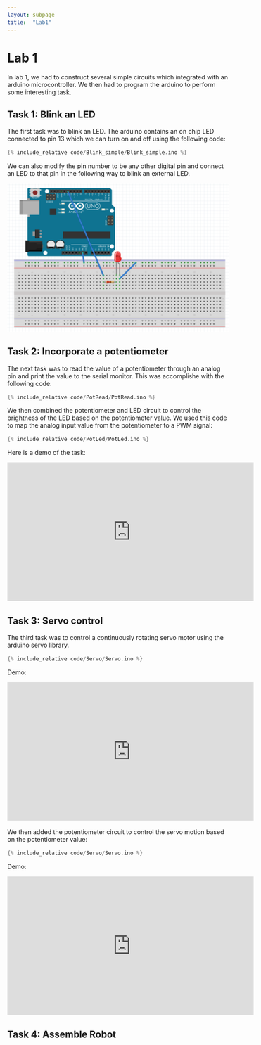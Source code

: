 ```yaml
---
layout: subpage
title:  "Lab1"
---
```


# Lab 1

In lab 1, we had to construct several simple circuits which integrated with an arduino microcontroller. We then had to program the arduino to perform some interesting task.

## Task 1: Blink an LED
The first task was to blink an LED. The arduino contains an on chip LED connected to pin 13 which we can turn on and off using the following code:

```cpp
{% include_relative code/Blink_simple/Blink_simple.ino %}
```

We can also modify the pin number to be any other digital pin and connect an LED to that pin in the following way to blink an external LED.

![Image](images/blink.png)

## Task 2: Incorporate a potentiometer

The next task was to read the value of a potentiometer through an analog pin and print the value to the serial monitor. This was accomplishe with the following code:

```cpp
{% include_relative code/PotRead/PotRead.ino %}
```

We then combined the potentiometer and LED circuit to control the brightness of the LED based on the potentiometer value. We used this code to map the analog input value from the potentiometer to a PWM signal:

```cpp
{% include_relative code/PotLed/PotLed.ino %}
```

Here is a demo of the task:
<iframe width="560" height="315" src="https://www.youtube.com/embed/4hCbVb7QNAI" frameborder="0" allow="autoplay; encrypted-media" allowfullscreen></iframe>

## Task 3: Servo control

The third task was to control a continuously rotating servo motor using the arduino servo library.

```cpp
{% include_relative code/Servo/Servo.ino %}
```

Demo:
<iframe width="560" height="315" src="https://www.youtube.com/embed/rcGF211rwNE" frameborder="0" allow="autoplay; encrypted-media" allowfullscreen></iframe>

We then added the potentiometer circuit to control the servo motion based on the potentiometer value:

```cpp
{% include_relative code/Servo/Servo.ino %}
```

Demo:
<iframe width="560" height="315" src="https://www.youtube.com/embed/89UeEeVpefA" frameborder="0" allow="autoplay; encrypted-media" allowfullscreen></iframe>

## Task 4: Assemble Robot

